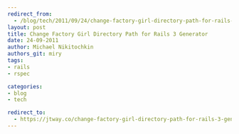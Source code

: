 ```yaml
---
redirect_from:
  - /blog/tech/2011/09/24/change-factory-girl-directory-path-for-rails-3-generator
layout: post
title: Change Factory Girl Directory Path for Rails 3 Generator
date: 24-09-2011
author: Michael Nikitochkin
authors_git: miry
tags:
- rails
- rspec

categories:
- blog
- tech

redirect_to:
  - https://jtway.co/change-factory-girl-directory-path-for-rails-3-generator-80b19916b492
---
```

